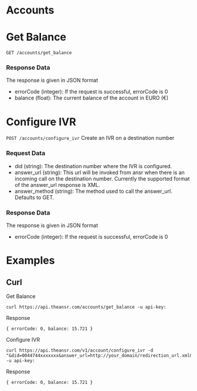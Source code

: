 Accounts
========

# Get Balance
`GET /accounts/get_balance`

### Response Data
The response is given in JSON format
* errorCode (integer): If the request is successful, errorCode is 0
* balance (float): The current balance of the account in EURO (&euro;)


# Configure IVR 
`POST /accounts/configure_ivr` Create an IVR on a destination number


### Request Data

* did (string): The destination number where the IVR is configured.
* answer_url (string): This url will be invoked from ansr when there is an incoming call on the destination number. Currently the supported format of the answer_url response is XML. 
* answer_method (string): The method used to call the answer_url. Defaults to GET.

### Response Data
The response is given in JSON format
* errorCode (integer): If the request is successful, errorCode is 0

# Examples

## Curl

Get Balance
```
curl https://api.theansr.com/accounts/get_balance -u api-key:
```

Response
```
{ errorCode: 0, balance: 15.721 }
```

Configure IVR 
```
curl https://api.theansr.com/v1/account/configure_ivr -d "&did=0044744xxxxxxx&answer_url=http://your_domain/redirection_url.xml&answer_method=GET" -u api-key:
```

Response
```
{ errorCode: 0, balance: 15.721 }
```
